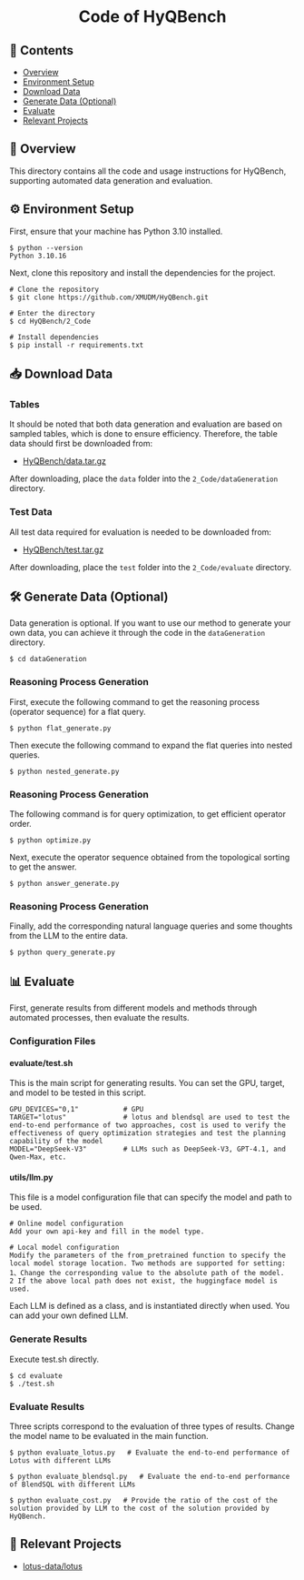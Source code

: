 <div align="center">
    <h1>Code of HyQBench</h1>
</div>

## 📑 Contents

- [Overview](#-overview)
- [Environment Setup](#️-environment-setup)
- [Download Data](#-download-data)
- [Generate Data (Optional)](#️-generate-data-optional)
- [Evaluate](#-evaluate)
- [Relevant Projects](#-relevant-projects)


## 📝 Overview

This directory contains all the code and usage instructions for HyQBench, supporting automated data generation and evaluation.

## ⚙️ Environment Setup

First, ensure that your machine has Python 3.10 installed.

```shell
$ python --version
Python 3.10.16
```

Next, clone this repository and install the dependencies for the project.

```shell
# Clone the repository
$ git clone https://github.com/XMUDM/HyQBench.git

# Enter the directory
$ cd HyQBench/2_Code

# Install dependencies
$ pip install -r requirements.txt 
```



## 📥 Download Data

### Tables
It should be noted that both data generation and evaluation are based on sampled tables, which is done to ensure efficiency. Therefore, the table data should first be downloaded from:

- [HyQBench/data.tar.gz](https://drive.google.com/drive/folders/1VpyF05rvHxEAIU3bwERNnWosrpqK6rri?usp=sharing)

After downloading, place the `data` folder into the `2_Code/dataGeneration` directory.

### Test Data
All test data required for evaluation is needed to be downloaded from:
- [HyQBench/test.tar.gz](https://drive.google.com/drive/folders/1VpyF05rvHxEAIU3bwERNnWosrpqK6rri?usp=sharing)

After downloading, place the `test` folder into the `2_Code/evaluate` directory.


## 🛠️ Generate Data (Optional)

Data generation is optional. If you want to use our method to generate your own data, you can achieve it through the code in the `dataGeneration` directory.

```shell
$ cd dataGeneration
```

### Reasoning Process Generation

First, execute the following command to get the reasoning process (operator sequence) for a flat query.
```shell
$ python flat_generate.py
```

Then execute the following command to expand the flat queries into nested queries.
```shell
$ python nested_generate.py
```

### Reasoning Process Generation

The following command is for query optimization, to get efficient operator order.
```shell
$ python optimize.py
```

Next, execute the operator sequence obtained from the topological sorting to get the answer.
```shell
$ python answer_generate.py
```

### Reasoning Process Generation

Finally, add the corresponding natural language queries and some thoughts from the LLM to the entire data.
```shell
$ python query_generate.py
```



## 📊 Evaluate

First, generate results from different models and methods through automated processes, then evaluate the results.

### Configuration Files

#### evaluate/test.sh 

This is the main script for generating results. You can set the GPU, target, and model to be tested in this script.

```shell
GPU_DEVICES="0,1"           # GPU
TARGET="lotus"              # lotus and blendsql are used to test the end-to-end performance of two approaches, cost is used to verify the effectiveness of query optimization strategies and test the planning capability of the model
MODEL="DeepSeek-V3"         # LLMs such as DeepSeek-V3, GPT-4.1, and Qwen-Max, etc.
```

#### utils/llm.py

This file is a model configuration file that can specify the model and path to be used.

```shell  
# Online model configuration
Add your own api-key and fill in the model type.

# Local model configuration
Modify the parameters of the from_pretrained function to specify the local model storage location. Two methods are supported for setting:
1、Change the corresponding value to the absolute path of the model.
2 If the above local path does not exist, the huggingface model is used.
```

Each LLM is defined as a class, and is instantiated directly when used. You can add your own defined LLM.

### Generate Results

Execute test.sh directly.

```shell
$ cd evaluate
$ ./test.sh
```

### Evaluate Results

Three scripts correspond to the evaluation of three types of results. Change the model name to be evaluated in the main function.

```shell
$ python evaluate_lotus.py   # Evaluate the end-to-end performance of Lotus with different LLMs

$ python evaluate_blendsql.py   # Evaluate the end-to-end performance of BlendSQL with different LLMs

$ python evaluate_cost.py   # Provide the ratio of the cost of the solution provided by LLM to the cost of the solution provided by HyQBench.
```



## 🔗 Relevant Projects

- [lotus-data/lotus](https://github.com/lotus-data/lotus)


